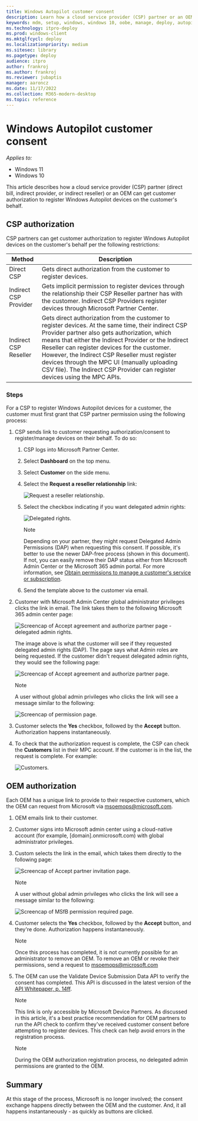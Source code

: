 ```yaml
---
title: Windows Autopilot customer consent
description: Learn how a cloud service provider (CSP) partner or an OEM can get customer authorization to register Windows Autopilot devices on the customer's behalf.
keywords: mdm, setup, windows, windows 10, oobe, manage, deploy, autopilot, ztd, zero-touch, partner, msfb, intune
ms.technology: itpro-deploy
ms.prod: windows-client
ms.mktglfcycl: deploy
ms.localizationpriority: medium
ms.sitesec: library
ms.pagetype: deploy
audience: itpro
author: frankroj
ms.author: frankroj
ms.reviewer: jubaptis
manager: aaroncz
ms.date: 11/17/2022
ms.collection: M365-modern-desktop
ms.topic: reference
---
```



# Windows Autopilot customer consent

*Applies to:*

- Windows 11
- Windows 10

This article describes how a cloud service provider (CSP) partner (direct bill, indirect provider, or indirect reseller) or an OEM can get customer authorization to register Windows Autopilot devices on the customer's behalf.

## CSP authorization

CSP partners can get customer authorization to register Windows Autopilot devices on the customer's behalf per the following restrictions:

| Method | Description |
|--------|-------------|
| Direct CSP | Gets direct authorization from the customer to register devices. |
| Indirect CSP Provider | Gets implicit permission to register devices through the relationship their CSP Reseller partner has with the customer. Indirect CSP Providers register devices through Microsoft Partner Center. |
| Indirect CSP Reseller | Gets direct authorization from the customer to register devices. At the same time, their indirect CSP Provider partner also gets authorization, which means that either the Indirect Provider or the Indirect Reseller can register devices for the customer. However, the Indirect CSP Reseller must register devices through the MPC UI (manually uploading CSV file). The Indirect CSP Provider can register devices using the MPC APIs. |

### Steps

For a CSP to register Windows Autopilot devices for a customer, the customer must first grant that CSP partner permission using the following process:

1. CSP sends link to customer requesting authorization/consent to register/manage devices on their behalf. To do so:
    1. CSP logs into Microsoft Partner Center.
    2. Select **Dashboard** on the top menu.
    3. Select **Customer** on the side menu.
    4. Select the **Request a reseller relationship** link:

        ![Request a reseller relationship.](images/csp1.png)

    5. Select the checkbox indicating if you want delegated admin rights:

        ![Delegated rights.](images/csp2.png)

        > [!NOTE]
        > Depending on your partner, they might request Delegated Admin Permissions (DAP) when requesting this consent. If possible, it's better to use the newer DAP-free process (shown in this document). If not, you can easily remove their DAP status either from Microsoft Admin Center or the Microsoft 365 admin portal. For more information, see [Obtain permissions to manage a customer's service or subscription](/partner-center/customers_revoke_admin_privileges).

    6. Send the template above to the customer via email.

2. Customer with Microsoft Admin Center global administrator privileges clicks the link in email. The link takes them to the following Microsoft 365 admin center page:

    ![Screencap of Accept agreement and authorize partner page - delegated admin rights.](images/csp3a.png)

    The image above is what the customer will see if they requested delegated admin rights (DAP). The page says what Admin roles are being requested. If the customer didn't request delegated admin rights, they would see the following page:

    ![Screencap of Accept agreement and authorize partner page.](images/csp3b.png)

    > [!NOTE]
    > A user without global admin privileges who clicks the link will see a message similar to the following:

    ![Screencap of permission page.](images/csp4.png)

3. Customer selects the **Yes** checkbox, followed by the **Accept** button. Authorization happens instantaneously.
4. To check that the authorization request is complete, the CSP can check the **Customers** list in their MPC account. If the customer is in the list, the request is complete. For example:

    ![Customers.](images/csp5.png)

## OEM authorization

Each OEM has a unique link to provide to their respective customers, which the OEM can request from Microsoft via msoemops@microsoft.com.

1. OEM emails link to their customer.
2. Customer signs into Microsoft admin center using a cloud-native account (for example, [domain].onmicrosoft.com) with global administrator privileges.
3. Custom selects the link in the email, which takes them directly to the following page:

    ![Screencap of Accept partner invitation page.](images/csp6.png)

    > [!NOTE]
    > A user without global admin privileges who clicks the link will see a message similar to the following:

    ![Screencap of MSfB permission required page.](images/csp7.png)

4. Customer selects the **Yes** checkbox, followed by the **Accept** button, and they're done. Authorization happens instantaneously.

    > [!NOTE]
    > Once this process has completed, it is not currently possible for an administrator to remove an OEM. To remove an OEM or revoke their permissions, send a request to msoemops@microsoft.com

5. The OEM can use the Validate Device Submission Data API to verify the consent has completed. This API is discussed in the latest version of the [API Whitepaper, p. 14ff](https://devicepartner.microsoft.com/assets/detail/windows-autopilot-integration-with-oem-api-design-whitepaper-docx).

    > [!NOTE]
    > This link is only accessible by Microsoft Device Partners. As discussed in this article, it's a best practice recommendation for OEM partners to run the API check to confirm they've received customer consent before attempting to register devices. This check can help avoid errors in the registration process.

    > [!NOTE]
    > During the OEM authorization registration process, no delegated admin permissions are granted to the OEM.

## Summary

At this stage of the process, Microsoft is no longer involved; the consent exchange happens directly between the OEM and the customer. And, it all happens instantaneously - as quickly as buttons are clicked.
